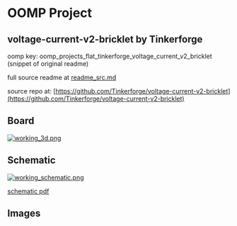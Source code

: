 # OOMP Project  
## voltage-current-v2-bricklet  by Tinkerforge  
  
oomp key: oomp_projects_flat_tinkerforge_voltage_current_v2_bricklet  
(snippet of original readme)  
  
  
  full source readme at [readme_src.md](readme_src.md)  
  
source repo at: [https://github.com/Tinkerforge/voltage-current-v2-bricklet](https://github.com/Tinkerforge/voltage-current-v2-bricklet)  
## Board  
  
[![working_3d.png](working_3d_600.png)](working_3d.png)  
## Schematic  
  
[![working_schematic.png](working_schematic_600.png)](working_schematic.png)  
  
[schematic pdf](working_schematic.pdf)  
## Images  
